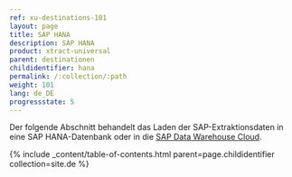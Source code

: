 ```yaml
---
ref: xu-destinations-101
layout: page
title: SAP HANA
description: SAP HANA
product: xtract-universal
parent: destinationen
childidentifier: hana
permalink: /:collection/:path
weight: 101
lang: de_DE
progressstate: 5
---
```


Der folgende Abschnitt behandelt das Laden der SAP-Extraktionsdaten in eine SAP HANA-Datenbank oder in die [SAP Data Warehouse Cloud](https://saphanajourney.com/data-warehouse-cloud/).  




{% include _content/table-of-contents.html parent=page.childidentifier collection=site.de %}